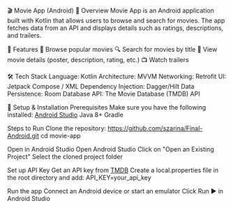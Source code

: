 🎬 Movie App (Android)
📌 Overview
Movie App is an Android application built with Kotlin that allows users to browse and search for movies. The app fetches data from an API and displays details such as ratings, descriptions, and trailers.

🚀 Features
🎥 Browse popular movies
🔍 Search for movies by title
🌟 View movie details (poster, description, rating, etc.)
📺 Watch trailers


🛠️ Tech Stack
Language: Kotlin
Architecture: MVVM
Networking: Retrofit
UI: Jetpack Compose / XML
Dependency Injection: Dagger/Hilt
Data Persistence: Room Database
API: The Movie Database (TMDB) API

🔧 Setup & Installation
Prerequisites
Make sure you have the following installed:
[Android Studio](https://developer.android.com/studio?hl=ru)
Java 8+
Gradle

Steps to Run
Clone the repository:
https://github.com/szarina/Final-Android.git
cd movie-app

Open in Android Studio
Open Android Studio
Click on "Open an Existing Project"
Select the cloned project folder

Set up API Key
Get an API key from [TMDB](https://www.themoviedb.org/)
Create a local.properties file in the root directory and add:
API_KEY=your_api_key

Run the app
Connect an Android device or start an emulator
Click Run ▶️ in Android Studio

